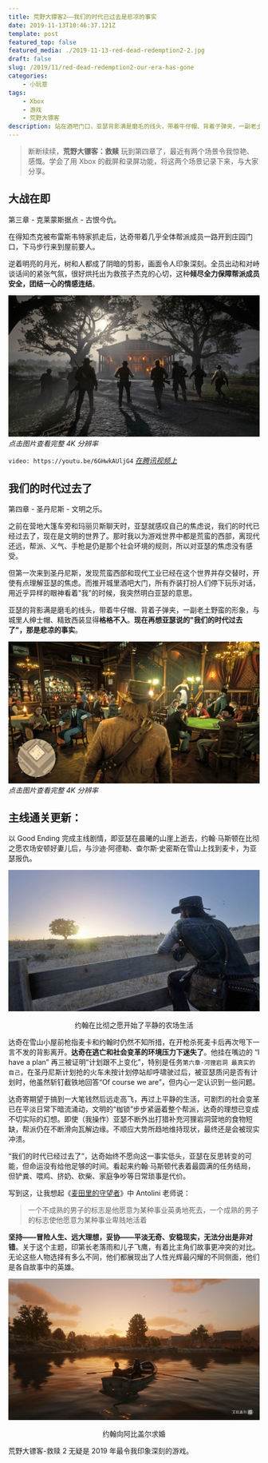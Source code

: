 ```yaml
---
title: 荒野大镖客2——我们的时代已过去是悲凉的事实
date: 2019-11-13T10:46:37.121Z
template: post
featured_top: false
featured_media: ./2019-11-13-red-dead-redemption2-2.jpg
draft: false
slug: /2019/11/red-dead-redemption2-our-era-has-gone
categories: 
    - 小玩意
tags:
    - Xbox
    - 游戏
    - 荒野大镖客
description: 站在酒吧门口，亚瑟背影满是磨毛的线头，带着牛仔帽、背着子弹夹，一副老土野蛮的形象，与城里人绅士帽、精致西装显得格格不入。再想亚瑟说的"我们的时代过去了"，那是悲凉的事实。
---
```


<!-- endExcerpt -->

> 断断续续，**荒野大镖客：救赎** 玩到第四章了，最近有两个场景令我惊艳、感慨。学会了用 Xbox 的截屏和录屏功能，将这两个场景记录下来，与大家分享。

## 大战在即 

第三章 - 克莱蒙斯据点 - 古恨今仇。

在得知杰克被布雷斯韦特家抓走后，达奇带着几乎全体帮派成员一路开到庄园门口，下马步行来到屋前要人。

逆着明亮的月光，树和人都成了阴暗的剪影，画面令人印象深刻。全员出动和对峙谈话间的紧张气氛，很好烘托出为救孩子杰克的心切，这种**倾尽全力保障帮派成员安全，团结一心的情感连结**。

![大战在即](./2019-11-13-red-dead-redemption2-1.jpg)  
_点击图片查看完整 4K 分辨率_

`video: https://youtu.be/6GHwkAUljG4`
[_在腾讯视频上_](https://v.qq.com/x/page/y30219kp9yp.html)

## 我们的时代过去了

第四章 - 圣丹尼斯 - 文明之乐。

之前在营地大篷车旁和玛丽贝斯聊天时，亚瑟就感叹自己的焦虑说，我们的时代已经过去了，现在是文明的世界了。那时我以为游戏世界中都是荒蛮的西部，离现代还远，帮派、义气、手枪是仍是那个社会环境的规则，所以对亚瑟的焦虑没有感受。

但第一次来到圣丹尼斯，发现荒蛮西部和现代工业已经在这个世界并存交替时，开使有点理解亚瑟的焦虑。而推开城里酒吧大门，所有乔装打扮人们停下玩乐对话，用近乎异样的眼神看着"我"的时候，我突然明白亚瑟的意思。

亚瑟的背影满是磨毛的线头，带着牛仔帽、背着子弹夹，一副老土野蛮的形象，与城里人绅士帽、精致西装显得**格格不入**。**现在再想亚瑟说的"我们的时代过去了"，那是悲凉的事实**。

![格格不入](./2019-11-13-red-dead-redemption2-2.jpg)  
_点击图片查看完整 4K 分辨率_

## 主线通关更新：

以 Good Ending 完成主线剧情，即亚瑟在晨曦的山崖上逝去，约翰·马斯顿在比彻之愿农场安顿好妻儿后，与沙迪·阿德勒、查尔斯·史密斯在雪山上找到麦卡，为亚瑟报仇。

![约翰在比彻之愿开始了平静的农场生活](./rdr2-morning.jpg)  
<center>约翰在比彻之愿开始了平静的农场生活</center>

达奇在雪山小屋前枪指麦卡和约翰时仍然不知所措，在开枪杀死麦卡后再次甩下一言不发的背影离开。**达奇在逃亡和社会变革的环境压力下迷失了**。他挂在嘴边的 “I have a plan” 再三被证明“计划跟不上变化”，特别是任务`第六章-河狸岩洞 最真实的自己`，在圣丹尼斯计划抢的火车未按计划停站却呼啸驶过后，被亚瑟质问是否有计划时，他虽然斩钉截铁地回答“Of course we are”，但内心一定认识到一些问题。

达奇寄期望于搞到一大笔钱然后远走高飞，再过上平静的生活，可剧烈的社会变革已在平淡日常下暗流涌动，文明的“枷锁”步步紧逼着整个帮派，达奇的理想已变成不切实际的幻想。即使（我操作）亚瑟不断外出打猎补充河狸岩洞营地的食物短缺，帮派仍在不断滑向瓦解边缘。不顺应大势所趋地维持现状，最终还是会被现实冲溃。

“我们的时代已经过去了”，达奇始终不愿向这一事实低头，亚瑟在反思转变的可能，但命运没有给他足够的时间。看起来约翰·马斯顿代表着最圆满的任务结局，但铲粪、喂鸡、挤奶、砍柴、家庭争吵等日常琐事是代价。

写到这，让我想起《[麦田里的守望者](https://zh.wikipedia.org/wiki/麥田捕手)》中 Antolini 老师说：

> 一个不成熟的男子的标志是他愿意为某种事业英勇地死去，一个成熟的男子的标志使他愿意为某种事业卑贱地活着

**坚持——冒险人生、远大理想，妥协——平淡无奇、安稳现实，无法分出是非对错**。关于这个主题，印第长老落雨和儿子飞鹰，有着比主角们故事更冲突的对比。无论这些人物选择有多么不同，他们都展现出了人性光辉最闪耀的不同侧面，他们是各自故事中的英雄。

![约翰向阿比盖尔求婚](./rdr2-merry.jpg)  
<center>约翰向阿比盖尔求婚</center>

荒野大镖客-救赎 2 无疑是 2019 年最令我印象深刻的游戏。
